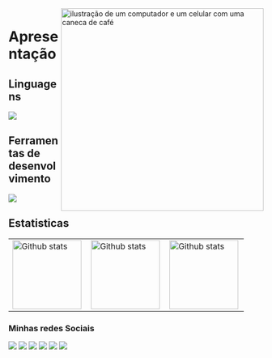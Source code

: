 <img src="https://github.com/CarlosRebeloo/CarlosRebeloo/assets/126520995/8738daef-1e8c-4a22-aa5b-2fa1b8571dee" alt="ilustração de um computador e um celular com uma caneca de café" min-width="500px" max-width="500px" width="400px" align="right">
<h1>Apresentação</h1>

## Linguagens
<p align="left">
  <a href="https://skillicons.dev">
    <img src="https://skillicons.dev/icons?i=html,css,js,ts,c,cs,react,angular,vue" />
  </a>
</p>

## Ferramentas de desenvolvimento
<p align="left">
  <a href="https://skillicons.dev">
    <img src="https://skillicons.dev/icons?i=git,vscode,ps,figma,nodejs" />
  </a>
</p>

## Estatisticas
<table>
  <tr>
    <td>
      <img height="136em" align="left" src="https://github-readme-stats.vercel.app/api?username=CarlosRebelo&theme=dark&hide_border=false&include_all_commits=true&count_private=true" alt="Github stats"/>
    </td>
    <td>
      <img height="136em" align="left" src="https://github-readme-stats.vercel.app/api/top-langs/?username=CarlosRebelo&theme=dark&hide_border=false&include_all_commits=true&count_private=true&layout=compact" alt="Github stats"/>
    </td>
    <td>
      <img height="136em" align="left" src="https://github-readme-streak-stats.herokuapp.com/?user=CarlosRebelo&theme=dark&hide_border=false" alt="Github stats"/>
    </td>
  </tr>
</table>

<h3>Minhas redes Sociais</h3>
<div> 
  <a href="https://www.youtube.com/channel/UC_-uuuZbY0AAt9CViNzvc-Q" target="_blank"><img src="https://img.shields.io/badge/YouTube-FF0000?style=for-the-badge&logo=youtube&logoColor=white" target="_blank"></a>
  <a href="https://instagram.com" target="_blank"><img src="https://img.shields.io/badge/-Instagram-%23E4405F?style=for-the-badge&logo=instagram&logoColor=white" target="_blank"></a>
 	<a href="https://www.twitch.tv" target="_blank"><img src="https://img.shields.io/badge/Twitch-9146FF?style=for-the-badge&logo=twitch&logoColor=white" target="_blank"></a>
 <a href="https://discord.gg" target="_blank"><img src="https://img.shields.io/badge/Discord-7289DA?style=for-the-badge&logo=discord&logoColor=white" target="_blank"></a> 
  <a href = "rebelodaniel@gmail.com"><img src="https://img.shields.io/badge/-Gmail-%23333?style=for-the-badge&logo=gmail&logoColor=white" target="_blank"></a>
  <a href="https://www.linkedin.com" target="_blank"><img src="https://img.shields.io/badge/-LinkedIn-%230077B5?style=for-the-badge&logo=linkedin&logoColor=white" target="_blank"></a> 
  
</div>
